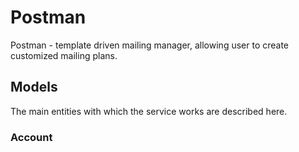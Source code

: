 # Postman
Postman - template driven mailing manager, allowing user to create customized mailing plans.

## Models
The main entities with which the service works are described here.

### Account
